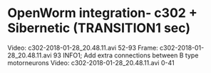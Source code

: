 # OpenWorm integration- c302 + Sibernetic (TRANSITION1 sec)

Video: c302-2018-01-28_20.48.11.avi 52-93
Frame: c302-2018-01-28_20.48.11.avi 93 INFO1; Add extra connections between B type motorneurons
Video: c302-2018-01-28_20.48.11.avi 0-41


